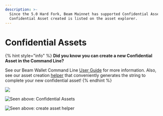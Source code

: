 ```yaml
---
description: >-
  Since the 5.0 Hard Fork, Beam Mainnet has supported Confidential Assets. Each
  Confidential Asset created is listed on the asset explorer.
---
```


# Confidential Assets

{% hint style="info" %}
**Did you know you can create a new Confidential Asset in the Command Line?**&#x20;

See our Beam Wallet Command Line [User Guide](https://beamx.gitbook.io/cli-guide/-Ma54aPfLzmz7w0FPI32/) for more information. Also, see our asset creation [helper](https://explorer.beam.mw/asset-create) that conveniently generates the string to complete your new confidential asset!
{% endhint %}

![](.gitbook/assets/Screenshot\_198.png)

![Seen above: Confidential Assets](<.gitbook/assets/Screenshot\_199 (1).png>)

![Seen above: create asset helper](.gitbook/assets/Screenshot\_201.png)
